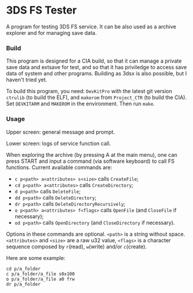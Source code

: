 # 3DS FS Tester

A program for testing 3DS FS service. It can be also used as a archive explorer and for managing save data.

### Build

This program is designed for a CIA build, so that it can manage a private save data and extsave for test, and so that it has priviledge to access save data of system and other programs. Building as 3dsx is also possible, but I haven't tried yet.

To build this program, you need: `DevKitPro` with the latest git version `ctrulib` (to build the ELF), and `makerom` from `Project_CTR` (to build the CIA). Set `DEVKITARM` and `MAKEROM` in the environment. Then run `make`.

### Usage

Upper screen: general message and prompt.

Lower screen: logs of service function call.

When exploring the archive (by pressing A at the main menu), one can press START and input a command (via software keyboard) to call FS functions. Current available commands are:
   - `c p<path> a<attributes> s<size>` calls `CreateFile`;
   - `cd p<path> a<attributes>` calls `CreateDirectory`;
   - `d p<path>` calls `DeleteFile`;
   - `dd p<path>` calls `DeleteDirectory`;
   - `dr p<path>` calls `DeleteDirectoryRecursively`;
   - `o p<path> a<attributes> f<flags>` calls `OpenFile` (and `CloseFile` if necessary);
   - `od p<path>` calls `OpenDirectory` (and `CloseDirectory` if necessary).

Options in these commands are optional. `<path>` is a string without space. `<attributes>` and `<size>` are a raw u32 value, `<flags>` is a character sequence composed by `r`(read), `w`(write) and/or `c`(create).

Here are some example:

```
cd p/a_folder
c p/a_folder/a_file s0x100
o p/a_folder/a_file a0 frw
dr p/a_folder
```

